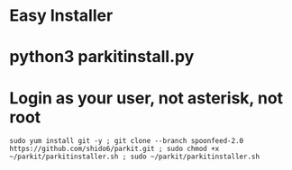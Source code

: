 
# Easy Installer
# python3 parkitinstall.py
# Login as your user, not asterisk, not root
```
sudo yum install git -y ; git clone --branch spoonfeed-2.0 https://github.com/shido6/parkit.git ; sudo chmod +x ~/parkit/parkitinstaller.sh ; sudo ~/parkit/parkitinstaller.sh

```

